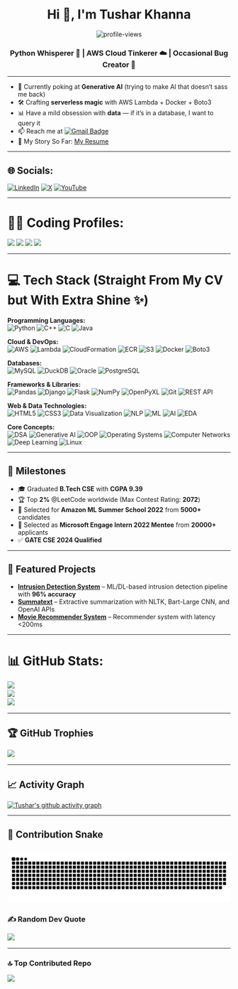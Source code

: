 <h1 align="center">Hi 👋, I'm Tushar Khanna</h1>
<p align="center">
  <img src="https://komarev.com/ghpvc/?username=tusharkhanna575&label=Profile%20views&color=0e75b6&style=plastic&base=13843" alt="profile-views" />
</p>
<h3 align="center">Python Whisperer 🐍 | AWS Cloud Tinkerer ☁️ | Occasional Bug Creator 🐞</h3>

---

- 🌱 Currently poking at **Generative AI** (trying to make AI that doesn’t sass me back)  
- 🛠 Crafting **serverless magic** with AWS Lambda + Docker + Boto3  
- 📊 Have a mild obsession with **data** — if it’s in a database, I want to query it  
- 📫 Reach me at [![Gmail Badge](https://img.shields.io/badge/-khanna.tushar5112@gmail.com-c14438?style=flat-square&logo=Gmail&logoColor=white)](mailto:khanna.tushar5112@gmail.com)  
- 📄 My Story So Far: [My Resume](https://drive.google.com/file/d/13JBjZ1LEUUA8TBFKQ_rrJKzQm2-5M9gp/view)  

---

## 🌐 Socials:
[![LinkedIn](https://img.shields.io/badge/LinkedIn-%230077B5.svg?logo=linkedin&logoColor=white)](https://linkedin.com/in/tusharkhanna575) 
[![X](https://img.shields.io/badge/Twitter-black.svg?logo=X&logoColor=white)](https://x.com/tusharkhanna575) 
[![YouTube](https://img.shields.io/badge/YouTube-%23FF0000.svg?logo=YouTube&logoColor=white)](https://youtube.com/@tusharkhanna575) 

---

# 🧑‍💻 Coding Profiles:
<a href="https://www.leetcode.com/tusharkhanna575"><img src="https://img.shields.io/badge/LeetCode-FFA116?style=for-the-badge&logo=leetcode&logoColor=white" /></a>
<a href="https://www.hackerearth.com/@tusharkhanna575"><img src="https://img.shields.io/badge/HackerEarth-2C3454?style=for-the-badge&logo=hackerearth&logoColor=blue" /></a>
<a href="https://auth.geeksforgeeks.org/user/tusharkhanna5112"><img src="https://img.shields.io/badge/GeeksforGeeks-2F8D46?style=for-the-badge&logo=geeksforgeeks&logoColor=white" /></a>
<a href="https://www.hackerrank.com/profile/tusharkhanna575"><img src="https://img.shields.io/badge/-Hackerrank-2EC866?style=for-the-badge&logo=HackerRank&logoColor=white"/> </a>

---

# 💻 Tech Stack (Straight From My CV but With Extra Shine ✨)
**Programming Languages:**  
![Python](https://img.shields.io/badge/Python-3776AB?style=for-the-badge&logo=python&logoColor=white) ![C++](https://img.shields.io/badge/C++-00599C?style=for-the-badge&logo=cplusplus&logoColor=white) ![C](https://img.shields.io/badge/C-00599C?style=for-the-badge&logo=c&logoColor=white) ![Java](https://img.shields.io/badge/Java-ED8B00?style=for-the-badge&logo=openjdk&logoColor=white)  

**Cloud & DevOps:**  
![AWS](https://img.shields.io/badge/AWS-232F3E?style=for-the-badge&logo=amazonaws&logoColor=white) ![Lambda](https://img.shields.io/badge/AWS%20Lambda-FF9900?style=for-the-badge&logo=awslambda&logoColor=white) ![CloudFormation](https://img.shields.io/badge/CloudFormation-FF4F8B?style=for-the-badge&logo=amazonaws&logoColor=white) ![ECR](https://img.shields.io/badge/AWS%20ECR-FF9900?style=for-the-badge&logo=amazonaws&logoColor=white) ![S3](https://img.shields.io/badge/Amazon%20S3-569A31?style=for-the-badge&logo=amazons3&logoColor=white) ![Docker](https://img.shields.io/badge/Docker-0db7ed?style=for-the-badge&logo=docker&logoColor=white) ![Boto3](https://img.shields.io/badge/Boto3-FF9900?style=for-the-badge&logo=amazonaws&logoColor=white)  

**Databases:**  
![MySQL](https://img.shields.io/badge/MySQL-005C84?style=for-the-badge&logo=mysql&logoColor=white) ![DuckDB](https://img.shields.io/badge/DuckDB-FFF000?style=for-the-badge&logo=duckdb&logoColor=black) ![Oracle](https://img.shields.io/badge/Oracle-F80000?style=for-the-badge&logo=oracle&logoColor=white) ![PostgreSQL](https://img.shields.io/badge/PostgreSQL-31648C?style=for-the-badge&logo=postgresql&logoColor=white)  

**Frameworks & Libraries:**  
![Pandas](https://img.shields.io/badge/Pandas-150458?style=for-the-badge&logo=pandas&logoColor=white) ![Django](https://img.shields.io/badge/Django-092E20?style=for-the-badge&logo=django&logoColor=white) ![Flask](https://img.shields.io/badge/Flask-000000?style=for-the-badge&logo=flask&logoColor=white) ![NumPy](https://img.shields.io/badge/Numpy-013243?style=for-the-badge&logo=numpy&logoColor=white) ![OpenPyXL](https://img.shields.io/badge/OpenPyXL-FFD43B?style=for-the-badge&logo=python&logoColor=black) ![Git](https://img.shields.io/badge/Git-F05033?style=for-the-badge&logo=git&logoColor=white) ![REST API](https://img.shields.io/badge/REST%20APIs-02569B?style=for-the-badge&logo=api&logoColor=white)  

**Web & Data Technologies:**  
![HTML5](https://img.shields.io/badge/HTML5-E34F26?style=for-the-badge&logo=html5&logoColor=white) ![CSS3](https://img.shields.io/badge/CSS3-1572B6?style=for-the-badge&logo=css3&logoColor=white) ![Data Visualization](https://img.shields.io/badge/Data%20Viz-4B0082?style=for-the-badge&logo=plotly&logoColor=white) ![NLP](https://img.shields.io/badge/NLP-008080?style=for-the-badge&logo=python&logoColor=white) ![ML](https://img.shields.io/badge/Machine%20Learning-102230?style=for-the-badge&logo=scikit-learn&logoColor=white) ![AI](https://img.shields.io/badge/AI-FF4500?style=for-the-badge&logo=openai&logoColor=white) ![EDA](https://img.shields.io/badge/EDA-6495ED?style=for-the-badge&logo=python&logoColor=white)  

**Core Concepts:**  
![DSA](https://img.shields.io/badge/DSA-FF6347?style=for-the-badge&logo=python&logoColor=white) ![Generative AI](https://img.shields.io/badge/Generative%20AI-8A2BE2?style=for-the-badge&logo=openai&logoColor=white) ![OOP](https://img.shields.io/badge/OOP-800000?style=for-the-badge&logo=java&logoColor=white) ![Operating Systems](https://img.shields.io/badge/OS-4682B4?style=for-the-badge&logo=linux&logoColor=white) ![Computer Networks](https://img.shields.io/badge/Computer%20Networks-2E8B57?style=for-the-badge&logo=cisco&logoColor=white) ![Deep Learning](https://img.shields.io/badge/Deep%20Learning-00008B?style=for-the-badge&logo=pytorch&logoColor=white) ![Linux](https://img.shields.io/badge/Linux-000000?style=for-the-badge&logo=linux&logoColor=white)  

---

## 🎯 Milestones
- 🎓 Graduated **B.Tech CSE** with **CGPA 9.39**  
- 🏆 Top **2%** @LeetCode worldwide (Max Contest Rating: **2072**)  
- 📜 Selected for **Amazon ML Summer School 2022** from **5000+** candidates  
- 🤝 Selected as **Microsoft Engage Intern 2022 Mentee** from **20000+** applicants  
- ✅ **GATE CSE 2024 Qualified**  

---

## 📂 Featured Projects
- **[Intrusion Detection System](https://github.com/tusharkhanna575/Intrusion-Detection-System)** – ML/DL-based intrusion detection pipeline with **96% accuracy**  
- **[Summatext](https://github.com/tusharkhanna575/SummaText)** – Extractive summarization with NLTK, Bart-Large CNN, and OpenAI APIs  
- **[Movie Recommender System](https://github.com/tusharkhanna575/MS-Engage-2022)** – Recommender system with latency <200ms  

---

# 📊 GitHub Stats:
![](https://github-readme-stats.vercel.app/api?username=tusharkhanna575&theme=dark&hide_border=false&include_all_commits=true&count_private=true)<br/>
![](https://github-readme-streak-stats.herokuapp.com/?user=tusharkhanna575&theme=dark&hide_border=false)<br/>
![](https://github-readme-stats.vercel.app/api/top-langs/?username=tusharkhanna575&theme=dark&hide_border=false&layout=compact)

---

## 🏆 GitHub Trophies
![](https://github-profile-trophy.vercel.app/?username=tusharkhanna575&theme=darkhub&no-frame=false&no-bg=true&margin-w=4)

---

## 📈 Activity Graph
[![Tushar's github activity graph](https://github-readme-activity-graph.vercel.app/graph?username=tusharkhanna575&bg_color=0d1117&color=5bcdec&line=5bcdec&point=ffffff&area=true&hide_border=true)](https://github.com/ashutosh00710/github-readme-activity-graph)

---

## 🐍 Contribution Snake
![github contribution grid snake animation](https://github.com/tusharkhanna575/tusharkhanna575/blob/main/github-contribution-grid-snake.svg)
---

### ✍️ Random Dev Quote
![](https://quotes-github-readme.vercel.app/api?type=horizontal&theme=dark)

---

### 🔝 Top Contributed Repo
![](https://github-contributor-stats.vercel.app/api?username=tusharkhanna575&limit=5&theme=dark&combine_all_yearly_contributions=true)



